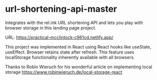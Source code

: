 # url-shortening-api-master
Integrates with the rel.ink URL shortening API and lets you play with browser storage in this landing page project.

URL: https://practical-mcclintock-c961cd.netlify.app/

This project was implemented in React using React hooks like useState, useEffect. Browser retains state after refresh. This feature uses localStorage functionality inherently available with all browsers.

Thanks to Robin Wieruch for his wonderful article on implementing local storage 
https://www.robinwieruch.de/local-storage-react
